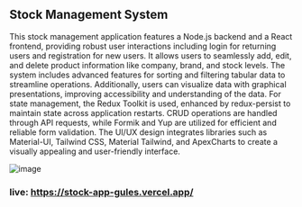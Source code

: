 ## Stock Management System

This stock management application features a Node.js backend and a React frontend, providing robust user interactions including login for returning users and registration for new users. It allows users to seamlessly add, edit, and delete product information like company, brand, and stock levels. The system includes advanced features for sorting and filtering tabular data to streamline operations. Additionally, users can visualize data with graphical presentations, improving accessibility and understanding of the data. For state management, the Redux Toolkit is used, enhanced by redux-persist to maintain state across application restarts. CRUD operations are handled through API requests, while Formik and Yup are utilized for efficient and reliable form validation. The UI/UX design integrates libraries such as Material-UI, Tailwind CSS, Material Tailwind, and ApexCharts to create a visually appealing and user-friendly interface.

![image](https://github.com/baharkose/stock-appN/assets/110201916/b4811eca-3df1-48c5-9d82-46532f3b61d1)

### live: https://stock-app-gules.vercel.app/
